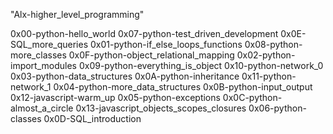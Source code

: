 "Alx-higher_level_programming"

0x00-python-hello_world              0x07-python-test_driven_development  0x0E-SQL_more_queries
0x01-python-if_else_loops_functions  0x08-python-more_classes             0x0F-python-object_relational_mapping
0x02-python-import_modules           0x09-python-everything_is_object     0x10-python-network_0
0x03-python-data_structures          0x0A-python-inheritance              0x11-python-network_1
0x04-python-more_data_structures     0x0B-python-input_output             0x12-javascript-warm_up
0x05-python-exceptions               0x0C-python-almost_a_circle          0x13-javascript_objects_scopes_closures
0x06-python-classes                  0x0D-SQL_introduction
